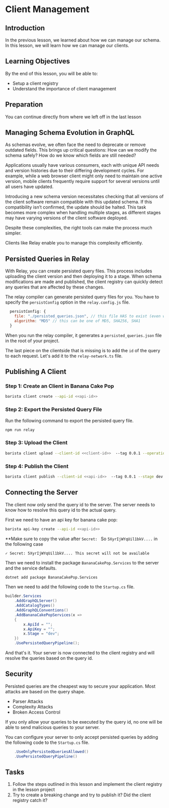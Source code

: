 # Client Management
## Introduction
In the previous lesson, we learned about how we can manage our schema. In this lesson, we will learn how we can manage our clients.

## Learning Objectives
By the end of this lesson, you will be able to:
- Setup a client registry
- Understand the importance of client management

## Preparation
You can continue directly from where we left off in the last lesson

## Managing Schema Evolution in GraphQL

As schemas evolve, we often face the need to deprecate or remove outdated fields. This brings up critical questions: How can we modify the schema safely? How do we know which fields are still needed?

Applications usually have various consumers, each with unique API needs and version histories due to their differing development cycles. 
For example, while a web browser client might only need to maintain one active version, mobile clients frequently require support for several versions until all users have updated.

Introducing a new schema version necessitates checking that all versions of the client software remain compatible with this updated schema. 
If this compatibility isn’t confirmed, the update should be halted. 
This task becomes more complex when handling multiple stages, as different stages may have varying versions of the client software deployed.

Despite these complexities, the right tools can make the process much simpler.

Clients like Relay enable you to manage this complexity efficiently.

## Persisted Queries in Relay 

With Relay, you can create persisted query files. 
This process includes uploading the client version and then deploying it to a stage. 
When schema modifications are made and published, the client registry can quickly detect any queries that are affected by these changes.

The relay compiler can generate persisted query files for you. 
You have to specify the `persistConfig` option in the `relay.config.js` file.

```js 
  persistConfig: {
    file: "./persisted_queries.json", // this file HAS to exist (even when it's empty)
    algorithm: "MD5" // this can be one of MD5, SHA256, SHA1
  }
```

When you run the relay compiler, it generates a `persisted_queries.json` file in the root of your project.

The last piece on the clientside that is missing is to add the `id` of the query to each request. Let's add it to the `relay-network.ts` file.

## Publishing A Client

### Step 1: Create an Client in Banana Cake Pop 
```bash
barista client create --api-id <<api-id>>
```

### Step 2: Export the Persisted Query File  
Run the following command to export the persisted query file. 
```bash
npm run relay
```

### Step 3: Upload the Client
```bash
barista client upload --client-id <<client-id>>  --tag 0.0.1 --operations-file ./persisted_queries.json
```

### Step 4: Publish the Client
```bash
barista client publish --client-id <<api-id>>  --tag 0.0.1 --stage dev
```

## Connecting the Server

The client now only send the query id to the server. The server needs to know how to resolve this query id to the actual query.

First we need to have an api key for banana cake pop:
```bash
barista api-key create --api-id <<api-id>>
```

**Make sure to copy the value after `Secret: `
So `5XyrIjWYqUil1bkV....` in the following case
```
✓ Secret: 5XyrIjWYqUil1bkV.... This secret will not be available 
```

Then we need to install the package `BananaCakePop.Services` to the server and the service defaults.

```bash
dotnet add package BananaCakePop.Services
```

Then we need to add the following code to the `Startup.cs` file.

```csharp
builder.Services
    .AddGraphQLServer()
    .AddCatalogTypes()
    .AddGraphQLConventions()
    .AddBananaCakePopServices(x =>
    {
        x.ApiId = "";
        x.ApiKey = "";
        x.Stage = "dev";
    })
    .UsePersistedQueryPipeline();
```

And that's it. Your server is now connected to the client registry and will resolve the queries based on the query id.

## Security 
Persisted queries are the cheapest way to secure your application. Most attacks are based on the query shape.

- Parser Attacks
- Complexity Attacks
- Broken Access Control

If you only allow your queries to be executed by the query id, no one will be able to send malicious queries to your server.

You can configure your server to only accept persisted queries by adding the following code to the `Startup.cs` file.

```csharp
    .UseOnlyPersistedQueriesAllowed()
    .UsePersistedQueryPipeline()
```

## Tasks
1. Follow the steps outlined in this lesson and implement the client registry in the lesson project
1. Try to create a breaking change and try to publish it? Did the client registry catch it?
